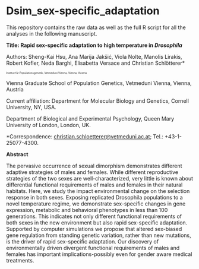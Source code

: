 # Dsim_sex-specific_adaptation
This repository contains the raw data as well as the full R script for all the analyses in the following manuscript.

<b>Title: Rapid sex-specific adaptation to high temperature in <i>Drosophila</i></b>

Authors: Sheng-Kai Hsu, Ana Marija Jakšić, Viola Nolte, Manolis Lirakis, Robert Kofler, Neda Barghi, Elisabetta Versace and Christian Schlötterer*

<p style="font-size:50%;">
Institut für Populationsgenetik, Vetmeduni Vienna, Vienna, Austria
  
Vienna Graduate School of Population Genetics, Vetmeduni Vienna, Vienna, Austria

Current affiliation: Department for Molecular Biology and Genetics, Cornell University, NY, USA.

Department of Biological and Experimental Psychology, Queen Mary University of London, London, UK.

*Correspondence: christian.schloetterer@vetmeduni.ac.at; Tel.: +43-1-25077-4300.


<b>Abstract</b>

The pervasive occurrence of sexual dimorphism demonstrates different adaptive strategies of males and females. While different reproductive strategies of the two sexes are well-characterized, very little is known about differential functional requirements of males and females in their natural habitats. Here, we study the impact environmental change on the selection response in both sexes. Exposing replicated Drosophila populations to a novel temperature regime, we demonstrate sex-specific changes in gene expression, metabolic and behavioral phenotypes in less than 100 generations. This indicates not only different functional requirements of both sexes in the new environment but also rapid sex-specific adaptation. Supported by computer simulations we propose that altered sex-biased gene regulation from standing genetic variation, rather than new mutations, is the driver of rapid sex-specific adaptation. Our discovery of environmentally driven divergent functional requirements of males and females has important implications-possibly even for gender aware medical treatments. 
